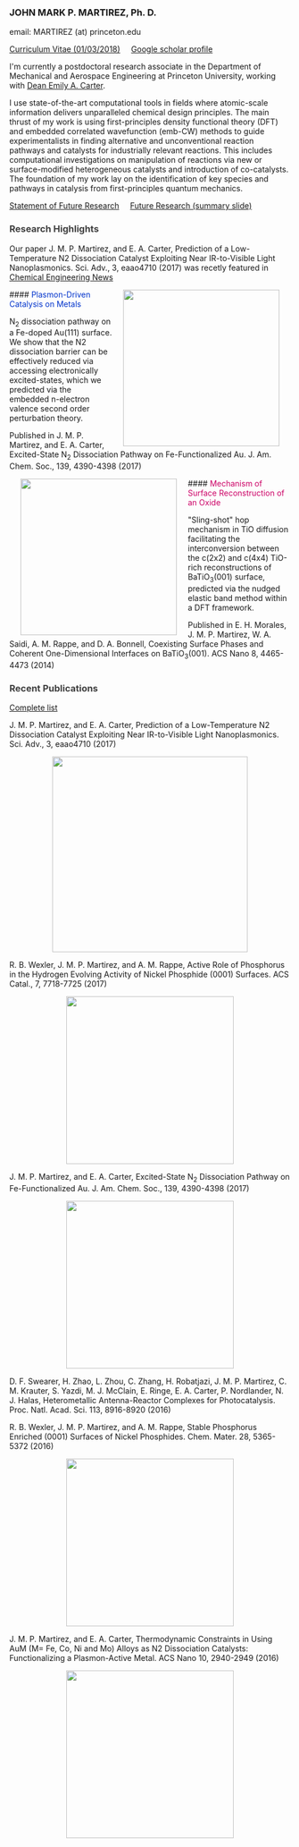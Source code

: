 ### JOHN MARK P. MARTIREZ, Ph. D. 
email: MARTIREZ (at) princeton.edu

[Curriculum Vitae (01/03/2018)](https://martirez.github.io/MARTIREZ-JMP-CV.pdf)  &nbsp;&nbsp;&nbsp; [Google scholar profile](https://scholar.google.com/citations?user=_PiDROMAAAAJ&hl=en)

I'm currently a postdoctoral research associate in the Department of Mechanical and Aerospace Engineering 
at Princeton University, working with [Dean Emily A. Carter](https://carter.princeton.edu/). 

I use state-of-the-art computational tools in fields where atomic-scale information delivers unparalleled chemical design principles. The main thrust of my work is using first-principles density functional theory (DFT) and embedded correlated wavefunction (emb-CW) methods to guide experimentalists in finding alternative and unconventional reaction pathways and catalysts for industrially relevant reactions. This includes computational investigations on manipulation of reactions via new or surface-modified heterogeneous catalysts and introduction of co-catalysts. The foundation of my work lay on the identification of key species and pathways in catalysis from first-principles quantum mechanics.

[Statement of Future Research](https://martirez.github.io/MARTIREZ-JMP-Research.pdf)  &nbsp;&nbsp;&nbsp; [Future Research (summary slide)](https://martirez.github.io/MARTIREZ-Research-summary.png)

### <span style="color:#404040">Research Highlights</span>

Our paper J. M. P. Martirez, and E. A. Carter, Prediction of a Low-Temperature N2 Dissociation Catalyst Exploiting Near IR-to-Visible Light Nanoplasmonics. Sci. Adv., 3, eaao4710 (2017) was recetly featured in [Chemical Engineering News](https://cen.acs.org/articles/96/web/2018/01/Lowering-temperature-nitrogen-splitting.html)

<p align="center">
<img align="right" style="margin: 0px 20px" src="https://martirez.github.io/AuFe-N2-path2.gif" width="280">
</p>
#### <span style="color:#0033cc">Plasmon-Driven Catalysis on Metals </span>

N<sub>2</sub> dissociation pathway on a Fe-doped Au(111) surface. We show that the N2 dissociation barrier can be effectively reduced via accessing electronically excited-states, which we predicted via the embedded n-electron valence second order perturbation theory. 

Published in J. M. P. Martirez, and E. A. Carter, Excited-State N<sub>2</sub> Dissociation Pathway on Fe-Functionalized Au. J.  Am. Chem. Soc., 139, 4390-4398 (2017)


<p align="center">
<img align="left" style="margin: 0px 20px" src="https://martirez.github.io/c4_dyn.gif" width="280">
</p>
#### <span style="color:#cc0066"> Mechanism of Surface Reconstruction of an Oxide </span>

"Sling-shot" hop mechanism in TiO diffusion facilitating the interconversion between the c(2x2) and c(4x4) TiO-rich reconstructions of BaTiO<sub>3</sub>(001) surface, predicted via the nudged elastic band method within a DFT framework.

Published in E. H. Morales, J. M. P. Martirez, W. A. Saidi, A. M. Rappe, and D. A. Bonnell, Coexisting Surface Phases and Coherent One-Dimensional Interfaces on BaTiO<sub>3</sub>(001). ACS Nano 8, 4465-4473 (2014)


### <span style="color:#404040">Recent Publications</span>
[Complete list](publist.md)

J. M. P. Martirez, and E. A. Carter, Prediction of a Low-Temperature N2 Dissociation Catalyst Exploiting Near IR-to-Visible Light Nanoplasmonics. Sci. Adv., 3, eaao4710 (2017) 

<p align="center">
<img src="https://martirez.github.io/TOC-AuMo-N2.png" width="350">
</p>

R. B. Wexler, J. M. P. Martirez, and A. M. Rappe, Active Role of Phosphorus in the Hydrogen Evolving Activity of Nickel Phosphide (0001) Surfaces. ACS Catal., 7, 7718-7725 (2017) 

<p align="center">
<img src="https://martirez.github.io/TOC-NiP-H2.png" width="300">
</p>

J. M. P. Martirez, and E. A. Carter, Excited-State N<sub>2</sub> Dissociation Pathway on Fe-Functionalized Au. J.  Am. Chem. Soc., 139, 4390-4398 (2017)

<p align="center">
<img src="https://martirez.github.io/TOC-AuFe-N2.png" width="300">
</p>

D. F. Swearer, H. Zhao, L. Zhou, C. Zhang, H. Robatjazi, J. M. P. Martirez, C. M. Krauter, S. Yazdi, M. J. McClain, E. Ringe, E. A. Carter, P. Nordlander, N. J. Halas, Heterometallic Antenna-Reactor Complexes for Photocatalysis. Proc. Natl. Acad. Sci. 113, 8916-8920 (2016) 

R. B. Wexler, J. M. P. Martirez, and A. M. Rappe, Stable Phosphorus Enriched (0001) Surfaces of Nickel Phosphides. Chem. Mater. 28, 5365-5372 (2016) 

<p align="center">
<img src="https://martirez.github.io/TOC-NixPy.jpeg" width="300">
</p>

J. M. P. Martirez, and E. A. Carter, Thermodynamic Constraints in Using AuM (M= Fe, Co, Ni and Mo) Alloys as N2 Dissociation Catalysts: Functionalizing a Plasmon-Active Metal. ACS Nano 10, 2940-2949 (2016)
<p align="center">
<img src="https://martirez.github.io/TOC-AuM-N2.png" width="300">
</p>

